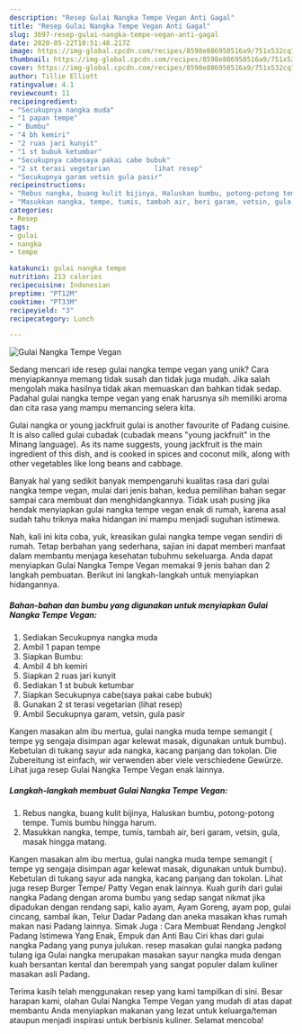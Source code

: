 ```yaml
---
description: "Resep Gulai Nangka Tempe Vegan Anti Gagal"
title: "Resep Gulai Nangka Tempe Vegan Anti Gagal"
slug: 3697-resep-gulai-nangka-tempe-vegan-anti-gagal
date: 2020-05-22T10:51:48.217Z
image: https://img-global.cpcdn.com/recipes/8598e886950516a9/751x532cq70/gulai-nangka-tempe-vegan-foto-resep-utama.jpg
thumbnail: https://img-global.cpcdn.com/recipes/8598e886950516a9/751x532cq70/gulai-nangka-tempe-vegan-foto-resep-utama.jpg
cover: https://img-global.cpcdn.com/recipes/8598e886950516a9/751x532cq70/gulai-nangka-tempe-vegan-foto-resep-utama.jpg
author: Tillie Elliott
ratingvalue: 4.1
reviewcount: 11
recipeingredient:
- "Secukupnya nangka muda"
- "1 papan tempe"
- " Bumbu"
- "4 bh kemiri"
- "2 ruas jari kunyit"
- "1 st bubuk ketumbar"
- "Secukupnya cabesaya pakai cabe bubuk"
- "2 st terasi vegetarian           lihat resep"
- "Secukupnya garam vetsin gula pasir"
recipeinstructions:
- "Rebus nangka, buang kulit bijinya, Haluskan bumbu, potong-potong tempe. Tumis bumbu hingga harum."
- "Masukkan nangka, tempe, tumis, tambah air, beri garam, vetsin, gula, masak hingga matang."
categories:
- Resep
tags:
- gulai
- nangka
- tempe

katakunci: gulai nangka tempe 
nutrition: 213 calories
recipecuisine: Indonesian
preptime: "PT12M"
cooktime: "PT33M"
recipeyield: "3"
recipecategory: Lunch

---
```



![Gulai Nangka Tempe Vegan](https://img-global.cpcdn.com/recipes/8598e886950516a9/751x532cq70/gulai-nangka-tempe-vegan-foto-resep-utama.jpg)

Sedang mencari ide resep gulai nangka tempe vegan yang unik? Cara menyiapkannya memang tidak susah dan tidak juga mudah. Jika salah mengolah maka hasilnya tidak akan memuaskan dan bahkan tidak sedap. Padahal gulai nangka tempe vegan yang enak harusnya sih memiliki aroma dan cita rasa yang mampu memancing selera kita.

Gulai nangka or young jackfruit gulai is another favourite of Padang cuisine. It is also called gulai cubadak (cubadak means &#34;young jackfruit&#34; in the Minang language). As its name suggests, young jackfruit is the main ingredient of this dish, and is cooked in spices and coconut milk, along with other vegetables like long beans and cabbage.

Banyak hal yang sedikit banyak mempengaruhi kualitas rasa dari gulai nangka tempe vegan, mulai dari jenis bahan, kedua pemilihan bahan segar sampai cara membuat dan menghidangkannya. Tidak usah pusing jika hendak menyiapkan gulai nangka tempe vegan enak di rumah, karena asal sudah tahu triknya maka hidangan ini mampu menjadi suguhan istimewa.


Nah, kali ini kita coba, yuk, kreasikan gulai nangka tempe vegan sendiri di rumah. Tetap berbahan yang sederhana, sajian ini dapat memberi manfaat dalam membantu menjaga kesehatan tubuhmu sekeluarga. Anda dapat menyiapkan Gulai Nangka Tempe Vegan memakai 9 jenis bahan dan 2 langkah pembuatan. Berikut ini langkah-langkah untuk menyiapkan hidangannya.

<!--inarticleads1-->

##### Bahan-bahan dan bumbu yang digunakan untuk menyiapkan Gulai Nangka Tempe Vegan:

1. Sediakan Secukupnya nangka muda
1. Ambil 1 papan tempe
1. Siapkan  Bumbu:
1. Ambil 4 bh kemiri
1. Siapkan 2 ruas jari kunyit
1. Sediakan 1 st bubuk ketumbar
1. Siapkan Secukupnya cabe(saya pakai cabe bubuk)
1. Gunakan 2 st terasi vegetarian           (lihat resep)
1. Ambil Secukupnya garam, vetsin, gula pasir


Kangen masakan alm ibu mertua, gulai nangka muda tempe semangit ( tempe yg sengaja disimpan agar kelewat masak, digunakan untuk bumbu). Kebetulan di tukang sayur ada nangka, kacang panjang dan tokolan. Die Zubereitung ist einfach, wir verwenden aber viele verschiedene Gewürze. Lihat juga resep Gulai Nangka Tempe Vegan enak lainnya. 

<!--inarticleads2-->

##### Langkah-langkah membuat Gulai Nangka Tempe Vegan:

1. Rebus nangka, buang kulit bijinya, Haluskan bumbu, potong-potong tempe. Tumis bumbu hingga harum.
1. Masukkan nangka, tempe, tumis, tambah air, beri garam, vetsin, gula, masak hingga matang.


Kangen masakan alm ibu mertua, gulai nangka muda tempe semangit ( tempe yg sengaja disimpan agar kelewat masak, digunakan untuk bumbu). Kebetulan di tukang sayur ada nangka, kacang panjang dan tokolan. Lihat juga resep Burger Tempe/ Patty Vegan enak lainnya. Kuah gurih dari gulai nangka Padang dengan aroma bumbu yang sedap sangat nikmat jika dipadukan dengan rendang sapi, kalio ayam, Ayam Goreng, ayam pop, gulai cincang, sambal ikan, Telur Dadar Padang dan aneka masakan khas rumah makan nasi Padang lainnya. Simak Juga : Cara Membuat Rendang Jengkol Padang Istimewa Yang Enak, Empuk dan Anti Bau Ciri khas dari gulai nangka Padang yang punya julukan. resep masakan gulai nangka padang tulang iga Gulai nangka merupakan masakan sayur nangka muda dengan kuah bersantan kental dan berempah yang sangat populer dalam kuliner masakan asli Padang. 

Terima kasih telah menggunakan resep yang kami tampilkan di sini. Besar harapan kami, olahan Gulai Nangka Tempe Vegan yang mudah di atas dapat membantu Anda menyiapkan makanan yang lezat untuk keluarga/teman ataupun menjadi inspirasi untuk berbisnis kuliner. Selamat mencoba!
